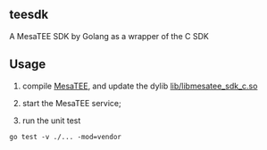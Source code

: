## teesdk 
A MesaTEE SDK by Golang as a wrapper of the C SDK

## Usage 
1. compile [MesaTEE](https://github.com/apache/incubator-teaclave), and update the dylib [lib/libmesatee_sdk_c.so](./lib/libmesatee_sdk_c.so)

2. start the MesaTEE service;

3. run the unit test 
```
go test -v ./... -mod=vendor
```
